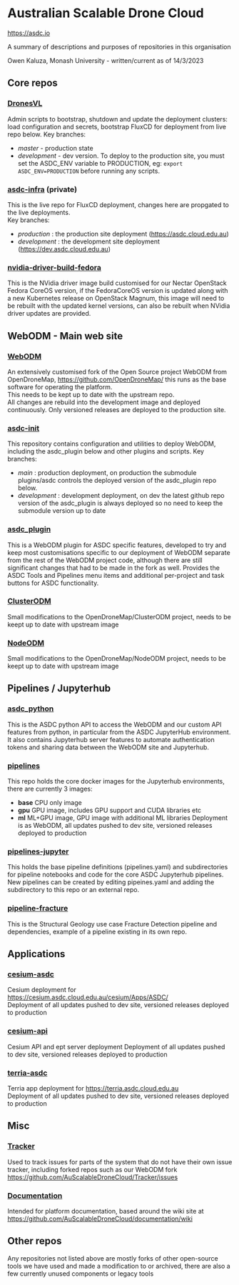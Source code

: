 # Australian Scalable Drone Cloud

https://asdc.io

A summary of descriptions and purposes of repositories in this organisation

Owen Kaluza, Monash University - written/current as of 14/3/2023

## Core repos

### [DronesVL](https://github.com/AuScalableDroneCloud/DronesVL)
Admin scripts to bootstrap, shutdown and update the deployment clusters: load configuration and secrets, bootstrap FluxCD for deployment from live repo below.
Key branches: 
- *master* - production state
- *development* - dev version. To deploy to the production site, you must set the ASDC_ENV variable to PRODUCTION, eg: `export ASDC_ENV=PRODUCTION` before running any scripts.

### [asdc-infra](https://github.com/AuScalableDroneCloud/asdc-infra) (private)
This is the live repo for FluxCD deployment, changes here are propgated to the live deployments.  
Key branches: 
- *production* : the production site deployment (https://asdc.cloud.edu.au)
- *development* : the development site deployment (https://dev.asdc.cloud.edu.au)

### [nvidia-driver-build-fedora](https://github.com/AuScalableDroneCloud/nvidia-driver-build-fedora)
This is the NVidia driver image build customised for our Nectar OpenStack Fedora CoreOS version, if the FedoraCoreOS version is updated along with a new Kubernetes release on OpenStack Magnum, this image will need to be rebuilt with the updated kernel versions, can also be rebuilt when NVidia driver updates are provided.

## WebODM - Main web site

### [WebODM](https://github.com/AuScalableDroneCloud/WebODM)
An extensively customised fork of the Open Source project WebODM from OpenDroneMap, https://github.com/OpenDroneMap/ this runs as the base software for operating the platform.  
This needs to be kept up to date with the upstream repo.  
All changes are rebuild into the development image and deployed continuously. Only versioned releases are deployed to the production site.

### [asdc-init](https://github.com/AuScalableDroneCloud/asdc-init)
This repository contains configuration and utilities to deploy WebODM, including the asdc_plugin below and other plugins and scripts.
Key branches: 
- *main* : production deployment, on production the submodule plugins/asdc controls the deployed version of the asdc_plugin repo below. 
- *development* : development deployment, on dev the latest github repo version of the asdc_plugin is always deployed so no need to keep the submodule version up to date

### [asdc_plugin](https://github.com/AuScalableDroneCloud/asdc_plugin)
This is a WebODM plugin for ASDC specific features, developed to try and keep most customisations specific to our deployment of WebODM separate from the rest of the WebODM project code, although there are still significant changes that had to be made in the fork as well. Provides the ASDC Tools and Pipelines menu items and additional per-project and task buttons for ASDC functionality.

### [ClusterODM](https://github.com/AuScalableDroneCloud/ClusterODM)
Small modifications to the OpenDroneMap/ClusterODM project, needs to be keept up to date with upstream image

### [NodeODM](https://github.com/AuScalableDroneCloud/NodeODM)
Small modifications to the OpenDroneMap/NodeODM project, needs to be keept up to date with upstream image

## Pipelines / Jupyterhub

### [asdc_python](https://github.com/AuScalableDroneCloud/asdc_python)
This is the ASDC python API to access the WebODM and our custom API features from python, in particular from the ASDC JupyterHub environment.
It also contains Jupyterhub server features to automate authentication tokens and sharing data between the WebODM site and Jupyterhub.

### [pipelines](https://github.com/AuScalableDroneCloud/pipelines)
This repo holds the core docker images for the Jupyterhub environments, there are currently 3 images:
- **base** CPU only image
- **gpu** GPU image, includes GPU support and CUDA libraries etc
- **ml** ML+GPU image, GPU image with additional ML libraries
Deployment is as WebODM, all updates pushed to dev site, versioned releases deployed to production

### [pipelines-jupyter](https://github.com/AuScalableDroneCloud/pipelines-jupyter)
This holds the base pipeline definitions (pipelines.yaml) and subdirectories for pipeline notebooks and code for the core ASDC Jupyterhub pipelines. New pipelines can be created by editing pipeines.yaml and adding the subdirectory to this repo or an external repo.

### [pipeline-fracture](https://github.com/AuScalableDroneCloud/pipeline-fracture)
This is the Structural Geology use case Fracture Detection pipeline and dependencies, example of a pipeline existing in its own repo.

## Applications

### [cesium-asdc](https://github.com/AuScalableDroneCloud/cesium-asdc)
Cesium deployment for https://cesium.asdc.cloud.edu.au/cesium/Apps/ASDC/  
Deployment of all updates pushed to dev site, versioned releases deployed to production

### [cesium-api](https://github.com/AuScalableDroneCloud/cesium-api)
Cesium API and ept server deployment
Deployment of all updates pushed to dev site, versioned releases deployed to production

### [terria-asdc](https://github.com/AuScalableDroneCloud/terria-asdc)
Terria app deployment for https://terria.asdc.cloud.edu.au  
Deployment of all updates pushed to dev site, versioned releases deployed to production

## Misc

### [Tracker](https://github.com/AuScalableDroneCloud/Tracker/issues)
Used to track issues for parts of the system that do not have their own issue tracker, including forked repos such as our WebODM fork https://github.com/AuScalableDroneCloud/Tracker/issues

### [Documentation](https://github.com/AuScalableDroneCloud/documentation)
Intended for platform documentation, based around the wiki site at https://github.com/AuScalableDroneCloud/documentation/wiki

## Other repos

Any repositories not listed above are mostly forks of other open-source tools we have used and made a modification to or archived, there are also a few currently unused components or legacy tools
